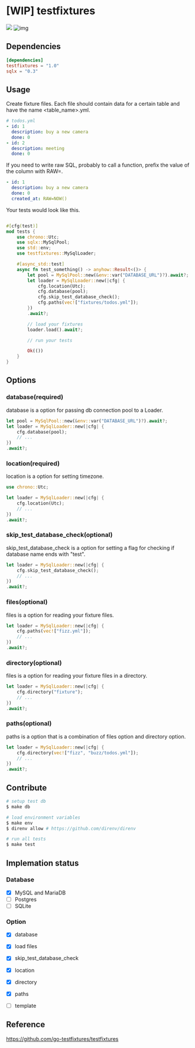 # [WIP] testfixtures

![](https://img.shields.io/github/workflow/status/TaKO8Ki/testfixtures/CI/master) ![img](https://img.shields.io/github/license/TaKO8Ki/testfixtures)

## Dependencies

```toml
[dependencies]
testfixtures = "1.0"
sqlx = "0.3"
```

## Usage

Create fixture files. Each file should contain data for a certain table and have the name <table_name>.yml.

```yml
# todos.yml
- id: 1
  description: buy a new camera
  done: 0
- id: 2
  description: meeting
  done: 0
```

If you need to write raw SQL, probably to call a function, prefix the value of the column with RAW=.

```yml
- id: 1
  description: buy a new camera
  done: 0
  created_at: RAW=NOW()
```

Your tests would look like this.

```rust

#[cfg(test)]
mod tests {
    use chrono::Utc;
    use sqlx::MySqlPool;
    use std::env;
    use testfixtures::MySqlLoader;

    #[async_std::test]
    async fn test_something() -> anyhow::Result<()> {
        let pool = MySqlPool::new(&env::var("DATABASE_URL")?).await?;
        let loader = MySqlLoader::new(|cfg| {
            cfg.location(Utc);
            cfg.database(pool);
            cfg.skip_test_database_check();
            cfg.paths(vec!["fixtures/todos.yml"]);
        })
        .await?;

        // load your fixtures
        loader.load().await?;

        // run your tests

        Ok(())
    }
}

```
## Options

### database(required)
database is a option for passing db connection pool to a Loader.

```rust
let pool = MySqlPool::new(&env::var("DATABASE_URL")?).await?;
let loader = MySqlLoader::new(|cfg| {
    cfg.database(pool);
    // ...
})
.await?;
```

### location(required)
location is a option for setting timezone.

```rust
use chrono::Utc;

let loader = MySqlLoader::new(|cfg| {
    cfg.location(Utc);
    // ...
})
.await?;
```

### skip_test_database_check(optional)
skip_test_database_check is a option for setting a flag for checking if database name ends with "test".

```rust
let loader = MySqlLoader::new(|cfg| {
    cfg.skip_test_database_check();
    // ...
})
.await?;
```

### files(optional)
files is a option for reading your fixture files.

```rust
let loader = MySqlLoader::new(|cfg| {
    cfg.paths(vec!["fizz.yml"]);
    // ...
})
.await?;
```

### directory(optional)
files is a option for reading your fixture files in a directory.

```rust
let loader = MySqlLoader::new(|cfg| {
    cfg.directory("fixture");
    // ...
})
.await?;
```

### paths(optional)
paths is a option that is a combination of files option and directory option.

```rust
let loader = MySqlLoader::new(|cfg| {
    cfg.directory(vec!["fizz", "buzz/todos.yml"]);
    // ...
})
.await?;
```

## Contribute

```sh
# setup test db
$ make db

# load environment variables
$ make env
$ direnv allow # https://github.com/direnv/direnv

# run all tests
$ make test
```

## Implemation status
### Database
- [x] MySQL and MariaDB
- [ ] Postgres
- [ ] SQLite

### Option
- [x] database
- [x] load files
- [x] skip_test_database_check
- [x] location
- [x] directory
- [x] paths
- [ ] template


## Reference
https://github.com/go-testfixtures/testfixtures
